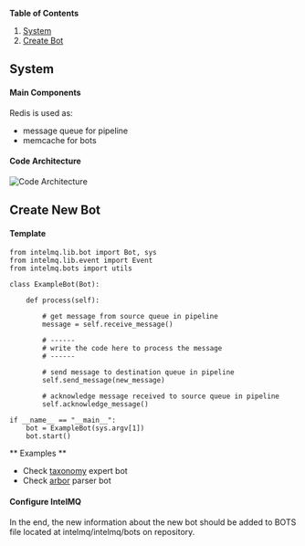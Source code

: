 **Table of Contents**

1. [System](#system)
2. [Create Bot](#create)

<a name="system"></a>
## System


#### Main Components
Redis is used as:
* message queue for pipeline
* memcache for bots


#### Code Architecture

![Code Architecture](http://s28.postimg.org/5wmak1upp/intelmq_arch_schema.png)


<a name="create"></a>
## Create New Bot

#### Template

```
from intelmq.lib.bot import Bot, sys
from intelmq.lib.event import Event
from intelmq.bots import utils

class ExampleBot(Bot):

    def process(self):
        
        # get message from source queue in pipeline
        message = self.receive_message()

        # ------
        # write the code here to process the message
        # ------
                
        # send message to destination queue in pipeline
        self.send_message(new_message)

        # acknowledge message received to source queue in pipeline
        self.acknowledge_message()

if __name__ == "__main__":
    bot = ExampleBot(sys.argv[1])
    bot.start()
```

** Examples **

* Check [taxonomy](https://github.com/certtools/intelmq/blob/master/intelmq/bots/experts/taxonomy/taxonomy.py) expert bot
* Check [arbor](https://github.com/certtools/intelmq/blob/master/intelmq/bots/parsers/arbor/parser.py) parser bot

#### Configure IntelMQ

In the end, the new information about the new bot should be added to BOTS file located at intelmq/intelmq/bots on repository.
